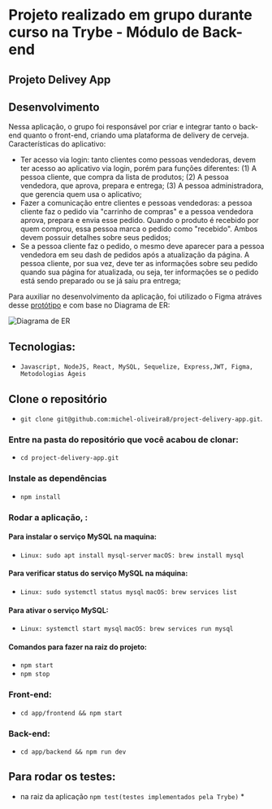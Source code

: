 # Projeto realizado em grupo durante curso na Trybe - Módulo de Back-end
## Projeto Delivey App

## Desenvolvimento

 Nessa aplicação, o grupo foi responsável por criar e integrar tanto o back-end quanto o front-end, criando uma plataforma de delivery de cerveja.
 <br>
 Características do aplicativo:
<br>
  - Ter acesso via login: tanto clientes como pessoas vendedoras, devem ter acesso ao aplicativo via login, porém para funções diferentes: (1) A pessoa cliente, que compra da lista de produtos; (2) A pessoa vendedora, que aprova, prepara e entrega; (3) A pessoa administradora, que gerencia quem usa o aplicativo;
  - Fazer a comunicação entre clientes e pessoas vendedoras: a pessoa cliente faz o pedido via "carrinho de compras" e a pessoa vendedora aprova, prepara e envia esse pedido. Quando o produto é recebido por quem comprou, essa pessoa marca o pedido como "recebido". Ambos devem possuir detalhes sobre seus pedidos;
  - Se a pessoa cliente faz o pedido, o mesmo deve aparecer para a pessoa vendedora em seu dash de pedidos após a atualização da página. A pessoa cliente, por sua vez, deve ter as informações sobre seu pedido quando sua página for atualizada, ou seja, ter informações se o pedido está sendo preparado ou se já saiu pra entrega;

 Para auxiliar no desenvolvimento da aplicação, foi utilizado o Figma atráves desse [protótipo](https://www.figma.com/file/cNKu41RhnPIgNqrbMTzmUI/Delivery-App-new-trybeer?node-id=0%3A1) e com base no Diagrama de ER:

  ![Diagrama de ER](./assets/readme/eer.png)


## Tecnologias:

  - `Javascript, NodeJS, React, MySQL, Sequelize, Express,JWT, Figma, Metodologias Ágeis`

## Clone o repositório
 
  - `git clone git@github.com:michel-oliveira8/project-delivery-app.git`.
  
### Entre na pasta do repositório que você acabou de clonar:
 
 - `cd project-delivery-app.git`
    
### Instale as dependências

  - `npm install`

### Rodar a aplicação, :

#### Para instalar o serviço MySQL na maquina:
- `Linux: sudo apt install mysql-server`
`macOS: brew install mysql`

#### Para verificar status do serviço MySQL na máquina:
- `Linux: sudo systemctl status mysql`
`macOS: brew services list`

#### Para ativar o serviço MySQL:
- `Linux: systemctl start mysql`
`macOS: brew services run mysql`

#### Comandos para fazer na raiz do projeto:

  - `npm start`
  - `npm stop`

### Front-end:

   - `cd app/frontend && npm start`

### Back-end:

   - `cd app/backend && npm run dev`
   
## Para rodar os testes:

  - na raiz da aplicação `npm test(testes implementados pela Trybe)` *
 







